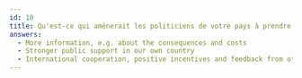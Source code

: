 ```yaml
---
id: 10
title: Qu'est-ce qui amènerait les politiciens de votre pays à prendre une position plus ferme contre la violence à l'égard des femmes?
answers:
  - More information, e.g. about the consequences and costs
  - Stronger public support in our own country
  - International cooperation, positive incentives and feedback from other countries
---
```

